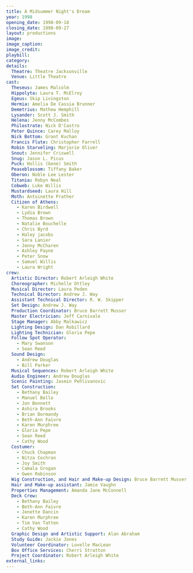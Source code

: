 ```yaml
---
title: A Midsummer Night's Dream
year: 1998
opening_date: 1998-09-18
closing_date: 1998-09-27
layout: productions
image:
image_caption:
image_credit:
playbill: 
category: 
details:
  Theatre: Theatre Jacksonville
  Venue: Little Theatre
cast:
  Theseus: James Malcolm
  Hippolyta: Laura T. McElroy
  Egeus: Skip Livingston
  Hermia: Amelia De Cassia Brunner
  Demetrius: Mathew Hemphill
  Lysander: Scott J. Smith
  Helena: Jenny McCombes
  Philostrate: Nick D'Castro
  Peter Quince: Carey Malloy
  Nick Bottom: Grant Kuchan
  Francis Flute: Christopher Farrell
  Robin Starveling: Marjorie Oliver
  Snout: Jennifer Criswell
  Snug: Jason L. Picus
  Puck: Hollis (Gene) Smith
  Peaseblossom: Tiffany Baker
  Oberon: Noble Lee Lester
  Titania: Robyn Neal
  Cobweb: Luke Willis
  Mustardseed: Laura Hill
  Moth: Antoinette Prather
  Citizen of Athens:
    - Karen Birdwell
    - Lydia Brown
    - Thomas Brown
    - Natalie Bouchelle
    - Chris Byrd
    - Haley jacobs
    - Sara Lanier
    - Jenny McCharen
    - Ashley Payne
    - Peter Snow
    - Samuel Willis
    - Laura Wright
crew:
  Artistic Director: Robert Arleigh White
  Choreographer: Michelle Ottley
  Musical Director: Laura Peden
  Technical Director: Andrew J. Way
  Assistant Technical Director: R. W. Skipper
  Set Design: Andrew J. Way
  Production Coordinator: Bruce Barrett Musser
  Master Electrician: Jeff Carnivale
  Stage Manager: Abby Malkawicz
  Lighting Design: Dan Robillard
  Lighting Technician: Gloria Pepe
  Follow Spot Operator:
    - Mary Swanson
    - Sean Reed
  Sound Design:
    - Andrew Douglas
    - Bill Parker
  Musical Sequences: Robert Arleigh White
  Audio Engineer: Andrew Douglas
  Scenic Painting: Jasmin Pehlivanovic
  Set Construction:
    - Bethany Bailey
    - Manuel Bello
    - Jon Bennett
    - Ashira Brooks
    - Brian Dormandy
    - Beth-Ann Faivre
    - Karen Murphree
    - Gloria Pepe
    - Sean Reed
    - Cathy Wood
  Costumer:
    - Chuck Chapman
    - Nitza Cochran
    - Joy Smith
    - Camala Grogan
    - Gwen Robinson
  Wig Construction, and Hair and Make-up Design: Bruce Barrett Musser
  Hair and Make-up assistant: Jamie Vaughn
  Properties Management: Amanda Jane McConnell
  Deck Crew:
    - Bethany Bailey
    - Beth-Ann Faivre
    - Jenette Dancin
    - Karen Murphree
    - Tim Van Tatten
    - Cathy Wood
  Graphic Design and Artistic Support: Alan Abraham
  Study Guide: Jackie Jones
  Volunteer Coordinator: Lovelle MacLean
  Box Office Services: Cherri Stratton
  Project Coordinator: Robert Arleigh White
external_links:
---
```

